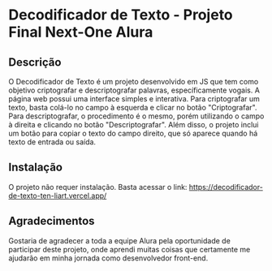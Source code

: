 # Decodificador de Texto - Projeto Final Next-One Alura

## Descrição

O Decodificador de Texto é um projeto desenvolvido em JS que tem como objetivo criptografar e descriptografar palavras, específicamente vogais. A página web possui uma interface simples e interativa. Para criptografar um texto, basta colá-lo no campo à esquerda e clicar no botão "Criptografar". Para descriptografar, o procedimento é o mesmo, porém utilizando o campo à direita e clicando no botão "Descriptografar". Além disso, o projeto inclui um botão para copiar o texto do campo direito, que só aparece quando há texto de entrada ou saída.

## Instalação

O projeto não requer instalação. Basta acessar o link: https://decodificador-de-texto-ten-liart.vercel.app/

## Agradecimentos

Gostaria de agradecer a toda a equipe Alura pela oportunidade de participar deste projeto, onde aprendi muitas coisas que certamente me ajudarão em minha jornada como desenvolvedor front-end.
